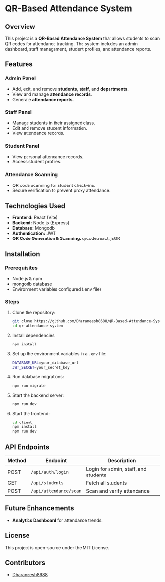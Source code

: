 # QR-Based Attendance System

## Overview
This project is a **QR-Based Attendance System** that allows students to scan QR codes for attendance tracking. The system includes an admin dashboard, staff management, student profiles, and attendance reports.

## Features
### Admin Panel
- Add, edit, and remove **students**, **staff**, and **departments**.
- View and manage **attendance records**.
- Generate **attendance reports**.

### Staff Panel
- Manage students in their assigned class.
- Edit and remove student information.
- View attendance records.

### Student Panel
- View personal attendance records.
- Access student profiles.

### Attendance Scanning
- QR code scanning for student check-ins.
- Secure verification to prevent proxy attendance.

## Technologies Used
- **Frontend:** React (Vite)
- **Backend:** Node.js (Express)
- **Database:** Mongodb
- **Authentication:** JWT
- **QR Code Generation & Scanning:** qrcode.react, jsQR


## Installation
### Prerequisites
- Node.js & npm
- mongodb database
- Environment variables configured (.env file)

### Steps
1. Clone the repository:
   ```sh
   git clone https://github.com/Dharaneesh8688/QR-Based-Attendance-System-MERN.git
   cd qr-attendance-system
   ```
2. Install dependencies:
   ```sh
   npm install
   ```
3. Set up the environment variables in a `.env` file:
   ```sh
   DATABASE_URL=your_database_url
   JWT_SECRET=your_secret_key
   ```
4. Run database migrations:
   ```sh
   npm run migrate
   ```
5. Start the backend server:
   ```sh
   npm run dev
   ```
6. Start the frontend:
   ```sh
   cd client
   npm install
   npm run dev
   ```

## API Endpoints
| Method | Endpoint | Description |
|--------|-------------|-------------|
| POST | `/api/auth/login` | Login for admin, staff, and students |
| GET | `/api/students` | Fetch all students |
| POST | `/api/attendance/scan` | Scan and verify attendance |

## Future Enhancements
- **Analytics Dashboard** for attendance trends.

## License
This project is open-source under the MIT License.

## Contributors
- [Dharaneesh8688](https://github.com/Dharaneesh8688)






